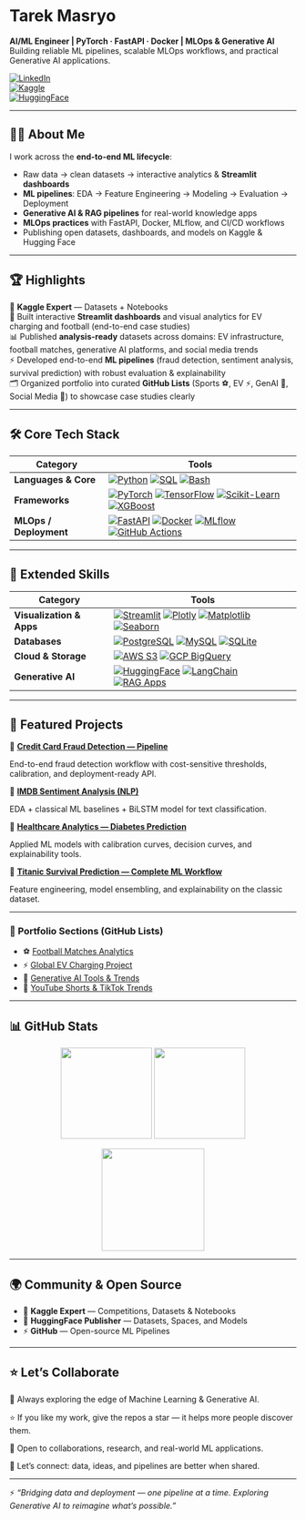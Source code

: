 # Tarek Masryo  

**AI/ML Engineer | PyTorch · FastAPI · Docker | MLOps & Generative AI**  
Building reliable ML pipelines, scalable MLOps workflows, and practical Generative AI applications.  

[![LinkedIn](https://img.shields.io/badge/LinkedIn-Profile-0A66C2?logo=linkedin&logoColor=white&style=for-the-badge)](https://www.linkedin.com/in/tarek-elmasry-4bb252263/)<br>
[![Kaggle](https://img.shields.io/badge/Kaggle-Expert-20BEFF?logo=kaggle&logoColor=white&style=for-the-badge)](https://www.kaggle.com/tarekmasryo)<br>
[![HuggingFace](https://img.shields.io/badge/HuggingFace-Spaces-FFD21E?logo=huggingface&logoColor=000000&style=for-the-badge)](https://huggingface.co/TarekMasryo)



---

## 🧑‍💻 About Me  

I work across the **end-to-end ML lifecycle**:  
- Raw data → clean datasets → interactive analytics & **Streamlit dashboards**  
- **ML pipelines**: EDA → Feature Engineering → Modeling → Evaluation → Deployment  
- **Generative AI & RAG pipelines** for real-world knowledge apps  
- **MLOps practices** with FastAPI, Docker, MLflow, and CI/CD workflows  
- Publishing open datasets, dashboards, and models on Kaggle & Hugging Face  

---

## 🏆 Highlights  

🏅 **Kaggle Expert** — Datasets + Notebooks  
🚀 Built interactive **Streamlit dashboards** and visual analytics for EV charging and football (end-to-end case studies)  
📊 Published **analysis-ready** datasets across domains: EV infrastructure, football matches, generative AI platforms, and social media trends  
⚡ Developed end-to-end **ML pipelines** (fraud detection, sentiment analysis, survival prediction) with robust evaluation & explainability  
🗂️ Organized portfolio into curated **GitHub Lists** (Sports ⚽, EV ⚡, GenAI 🤖, Social Media 📱) to showcase case studies clearly  

---

## 🛠️ Core Tech Stack  

| **Category** | **Tools** |
|--------------|-----------|
| **Languages & Core** | [![Python](https://img.shields.io/badge/Python-3776AB?logo=python&logoColor=white)](https://www.python.org/) [![SQL](https://img.shields.io/badge/SQL-336791?logo=postgresql&logoColor=white)](https://www.postgresql.org/) [![Bash](https://img.shields.io/badge/Bash-121011?logo=gnu-bash&logoColor=white)](https://www.gnu.org/software/bash/) |
| **Frameworks** | [![PyTorch](https://img.shields.io/badge/PyTorch-EE4C2C?logo=pytorch&logoColor=white)](https://pytorch.org/) [![TensorFlow](https://img.shields.io/badge/TensorFlow-FF6F00?logo=tensorflow&logoColor=white)](https://www.tensorflow.org/) [![Scikit-Learn](https://img.shields.io/badge/Scikit--Learn-F7931E?logo=scikit-learn&logoColor=white)](https://scikit-learn.org/stable/) [![XGBoost](https://img.shields.io/badge/XGBoost-EB5B29?logo=xgboost&logoColor=white)](https://xgboost.ai/) |
| **MLOps / Deployment** | [![FastAPI](https://img.shields.io/badge/FastAPI-009688?logo=fastapi&logoColor=white)](https://fastapi.tiangolo.com/) [![Docker](https://img.shields.io/badge/Docker-2496ED?logo=docker&logoColor=white)](https://www.docker.com/) [![MLflow](https://img.shields.io/badge/MLflow-0194E2?logo=mlflow&logoColor=white)](https://mlflow.org/) [![GitHub Actions](https://img.shields.io/badge/GitHub%20Actions-2088FF?logo=githubactions&logoColor=white)](https://docs.github.com/en/actions) |

---

## 🔧 Extended Skills  

| **Category** | **Tools** |
|--------------|-----------|
| **Visualization & Apps** | [![Streamlit](https://img.shields.io/badge/Streamlit-FF4B4B?logo=streamlit&logoColor=white)](https://streamlit.io/) [![Plotly](https://img.shields.io/badge/Plotly-3F4F75?logo=plotly&logoColor=white)](https://plotly.com/) [![Matplotlib](https://img.shields.io/badge/Matplotlib-005C5C?logo=python&logoColor=white)](https://matplotlib.org/) [![Seaborn](https://img.shields.io/badge/Seaborn-6A5ACD?logo=python&logoColor=white)](https://seaborn.pydata.org/) |
| **Databases** | [![PostgreSQL](https://img.shields.io/badge/PostgreSQL-336791?logo=postgresql&logoColor=white)](https://www.postgresql.org/) [![MySQL](https://img.shields.io/badge/MySQL-4479A1?logo=mysql&logoColor=white)](https://www.mysql.com/) [![SQLite](https://img.shields.io/badge/SQLite-003B57?logo=sqlite&logoColor=white)](https://www.sqlite.org/) |
| **Cloud & Storage** | [![AWS S3](https://img.shields.io/badge/AWS%20S3-FF9900?logo=amazonaws&logoColor=white)](https://aws.amazon.com/s3/) [![GCP BigQuery](https://img.shields.io/badge/BigQuery-4285F4?logo=googlecloud&logoColor=white)](https://cloud.google.com/bigquery) |
| **Generative AI** | [![HuggingFace](https://img.shields.io/badge/HuggingFace-FECA57?logo=huggingface&logoColor=black)](https://huggingface.co/TarekMasryo) [![LangChain](https://img.shields.io/badge/LangChain-2E86C1?logo=chainlink&logoColor=white)](https://www.langchain.com/) [![RAG Apps](https://img.shields.io/badge/RAG%20Apps-800080?logo=openai&logoColor=white)](https://huggingface.co/spaces/TarekMasryo/RAG-Prototype) |


---

## 📌 Featured Projects  

🔹 [**Credit Card Fraud Detection — Pipeline**](https://github.com/tarekmasryo/Credit-Card-Fraud-Detection-A-Pipeline-Journey)

End-to-end fraud detection workflow with cost-sensitive thresholds, calibration, and deployment-ready API.  

🔹 [**IMDB Sentiment Analysis (NLP)**](https://github.com/tarekmasryo/imdb-sentiment-bilstm)

EDA + classical ML baselines + BiLSTM model for text classification.  

🔹 [**Healthcare Analytics — Diabetes Prediction**](https://github.com/tarekmasryo/Pima-Indians-Diabetes-Prediction-)  

Applied ML models with calibration curves, decision curves, and explainability tools.  

🔹 [**Titanic Survival Prediction — Complete ML Workflow**](https://github.com/tarekmasryo/titanic-ml-workflow)  

Feature engineering, model ensembling, and explainability on the classic dataset.  

---

### 📂 Portfolio Sections (GitHub Lists)  
- ⚽ [Football Matches Analytics](https://github.com/stars/tarekmasryo/lists/football-matches-analytics)  
- ⚡ [Global EV Charging Project](https://github.com/stars/tarekmasryo/lists/global-ev-charging-project)  
- 🤖 [Generative AI Tools & Trends](https://github.com/stars/tarekmasryo/lists/generative-ai-tools-trends)  
- 📱 [YouTube Shorts & TikTok Trends](https://github.com/stars/tarekmasryo/lists/youtube-shorts-tiktok-trends)  

---

## 📊 GitHub Stats  

<p align="center">
  <img src="https://github-readme-stats.vercel.app/api?username=tarekmasryo&show_icons=true&theme=radical" height="160"/>
  <img src="https://github-readme-stats.vercel.app/api/top-langs/?username=tarekmasryo&layout=compact&theme=radical" height="160"/>
</p>

<p align="center">
  <img src="https://streak-stats.demolab.com?user=tarekmasryo&theme=radical" height="180"/>
</p>

---

## 🌍 Community & Open Source  

- 🏅 **Kaggle Expert** — Competitions, Datasets & Notebooks  
- 🚀 **HuggingFace Publisher** — Datasets, Spaces, and Models  
- ⚡ **GitHub** — Open-source ML Pipelines  


---

## ⭐ Let’s Collaborate  

🚀 Always exploring the edge of Machine Learning & Generative AI.  

⭐ If you like my work, give the repos a star — it helps more people discover them.  

🤝 Open to collaborations, research, and real-world ML applications.  

📩 Let’s connect: data, ideas, and pipelines are better when shared.  

---

⚡ *“Bridging data and deployment — one pipeline at a time. Exploring Generative AI to reimagine what’s possible.”*  
